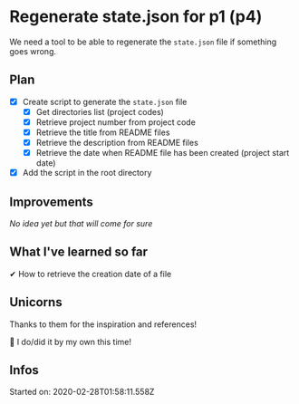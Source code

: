# Regenerate state.json for p1 (p4)

We need a tool to be able to regenerate the `state.json` file if something goes wrong.

## Plan

- [x] Create script to generate the `state.json` file
  - [x] Get directories list (project codes)
  - [x] Retrieve project number from project code
  - [x] Retrieve the title from README files
  - [x] Retrieve the description from README files
  - [x] Retrieve the date when README file has been created (project start date)
- [x] Add the script in the root directory

## Improvements

_No idea yet but that will come for sure_

## What I've learned so far

✔ How to retrieve the creation date of a file

## Unicorns

Thanks to them for the inspiration and references!

🦓 I do/did it by my own this time!

## Infos

Started on: 2020-02-28T01:58:11.558Z
